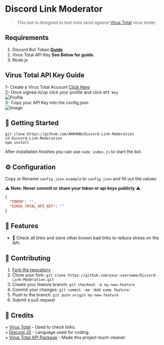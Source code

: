 # Discord Link Moderator
> This bot is designed to test links send against [Virus Total](https://www.virustotal.com) virus tester.

## Requirements

1. Discord Bot Token **[Guide](https://discordjs.guide/preparations/setting-up-a-bot-application.html#creating-your-bot)**  
2. Virus Total API Key **See Below for guide.**   
3. Node.js  
## Virus Total API Key Guide  

1- Create a Virus Total Account [Click Here](https://www.virustotal.com/gui/join-us)  
2- Once signed in/up click your profile and click `API Key`   
![Profile](https://files.readme.io/73a8178-Screen_Shot_2019-10-16_at_3.51.46_PM.png)  
3- Copy your API Key into the config.json  
![Image](https://files.readme.io/6b36a65-firefox_qYVnsybuxR.png)   


## 🚀 Getting Started 

```
git clone https://github.com/ARR4NN/Discord-Link-Moderation
cd Discord-Link-Moderation
npm install
```

After installation finishes you can use `node index.js` to start the bot.

## ⚙️ Configuration

Copy or Rename `config.json.example` to `config.json` and fill out the values:

⚠️ **Note: Never commit or share your token or api keys publicly** ⚠️

```json
{
  "TOKEN": "",
  "VIRUS_TOTAL_API_KEY": ""
}
```

## 📝 Features

* 🔎 Check all links and store other known bad links to reduce stress on the API.

## 🤝 Contributing

1. [Fork the repository](https://github.com/ARR4NN/Discord-Link-Moderation/fork)
2. Clone your fork: `git clone https://github.com/your-username/Discord-Link-Moderation.git`
3. Create your feature branch: `git checkout -b my-new-feature`
4. Commit your changes: `git commit -am 'Add some feature'`
5. Push to the branch: `git push origin my-new-feature`
6. Submit a pull request

## 📝 Credits

× [Virus Total](https://www.virustotal.com) - Used to check links.  
× [Discord JS](https://discord.js.org/#/) - Language used for coding.  
× [Virus Total API Package](https://www.npmjs.com/package/virustotal-api) - Made this project much cleaner.  
